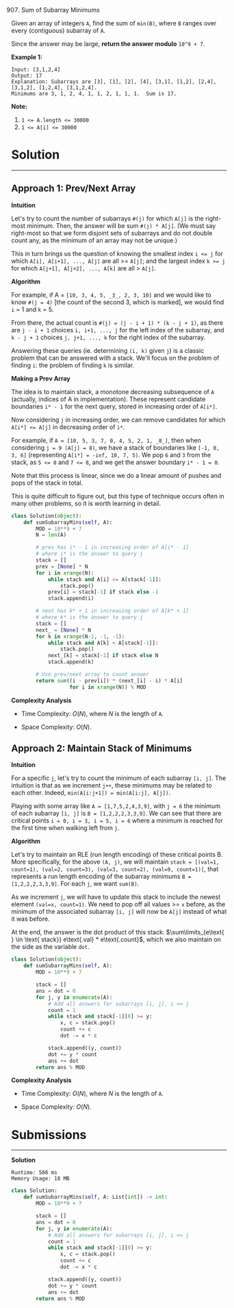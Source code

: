 907. Sum of Subarray Minimums

Given an array of integers `A`, find the sum of `min(B)`, where `B` ranges over every (contiguous) subarray of `A`.

Since the answer may be large, **return the answer modulo** `10^9 + 7`.

 

**Example 1:**
```
Input: [3,1,2,4]
Output: 17
Explanation: Subarrays are [3], [1], [2], [4], [3,1], [1,2], [2,4], [3,1,2], [1,2,4], [3,1,2,4]. 
Minimums are 3, 1, 2, 4, 1, 1, 2, 1, 1, 1.  Sum is 17.
```

**Note:**

1. `1 <= A.length <= 30000`
1. `1 <= A[i] <= 30000`

# Solution
---
## Approach 1: Prev/Next Array
**Intuition**

Let's try to count the number of subarrays `#(j)` for which `A[j]` is the right-most minimum. Then, the answer will be sum `#(j) * A[j]`. (We must say right-most so that we form disjoint sets of subarrays and do not double count any, as the minimum of an array may not be unique.)

This in turn brings us the question of knowing the smallest index `i <= j` for which `A[i], A[i+1], ..., A[j]` are all >= `A[j]`; and the largest index `k >= j` for which `A[j+1], A[j+2], ..., A[k]` are all > `A[j]`.

**Algorithm**

For example, if A = `[10, 3, 4, 5, _3_, 2, 3, 10]` and we would like to know `#(j = 4)` [the count of the second 3, which is marked], we would find `i` = 1 and `k` = 5.

From there, the actual count is `#(j) = (j - i + 1) * (k - j + 1)`, as there are `j - i + 1` choices `i, i+1, ..., j` for the left index of the subarray, and `k - j + 1` choices `j, j+1, ..., k` for the right index of the subarray.

Answering these queries (ie. determining `(i, k)` given `j`) is a classic problem that can be answered with a stack. We'll focus on the problem of finding `i`: the problem of finding `k` is similar.

**Making a Prev Array**

The idea is to maintain stack, a monotone decreasing subsequence of `A` (actually, indices of A in implementation). These represent candidate boundaries `i* - 1` for the next query, stored in increasing order of `A[i*]`.

Now considering `j` in increasing order, we can remove candidates for which `A[i*] <= A[j]` in decreasing order of `i*`.

For example, if `A = [10, 5, 3, 7, 0, 4, 5, 2, 1, _8_]`, then when considering `j = 9 (A[j] = 8)`, we have a stack of boundaries like `[-1, 0, 3, 6]` (representing `A[i*] = -inf, 10, 7, 5)`. We pop `6` and `3` from the stack, as `5 <= 8` and `7 <= 8`, and we get the answer boundary `i* - 1 = 0`.

Note that this process is linear, since we do a linear amount of pushes and pops of the stack in total.

This is quite difficult to figure out, but this type of technique occurs often in many other problems, so it is worth learning in detail.

```python
class Solution(object):
    def sumSubarrayMins(self, A):
        MOD = 10**9 + 7
        N = len(A)

        # prev has i* - 1 in increasing order of A[i* - 1]
        # where i* is the answer to query j
        stack = []
        prev = [None] * N
        for i in xrange(N):
            while stack and A[i] <= A[stack[-1]]:
                stack.pop()
            prev[i] = stack[-1] if stack else -1
            stack.append(i)

        # next has k* + 1 in increasing order of A[k* + 1]
        # where k* is the answer to query j
        stack = []
        next_ = [None] * N
        for k in xrange(N-1, -1, -1):
            while stack and A[k] < A[stack[-1]]:
                stack.pop()
            next_[k] = stack[-1] if stack else N
            stack.append(k)

        # Use prev/next array to count answer
        return sum((i - prev[i]) * (next_[i] - i) * A[i]
                   for i in xrange(N)) % MOD
```

**Complexity Analysis**

* Time Complexity: $O(N)$, where $N$ is the length of `A`.

* Space Complexity: $O(N)$.

## Approach 2: Maintain Stack of Minimums
**Intuition**

For a specific `j`, let's try to count the minimum of each subarray `[i, j]`. The intuition is that as we increment `j++`, these minimums may be related to each other. Indeed, `min(A[i:j+1]) = min(A[i:j], A[j])`.

Playing with some array like `A = [1,7,5,2,4,3,9]`, with `j = 6` the minimum of each subarray `[i, j]` is `B = [1,2,2,2,3,3,9]`. We can see that there are critical points `i = 0, i = 3, i = 5, i = 6` where a minimum is reached for the first time when walking left from `j`.

**Algorithm**

Let's try to maintain an RLE (run length encoding) of these critical points B. More specifically, for the above `(A, j)`, we will maintain `stack = [(val=1, count=1), (val=2, count=3), (val=3, count=2), (val=9, count=1)]`, that represents a run length encoding of the subarray minimums `B = [1,2,2,2,3,3,9]`. For each `j`, we want `sum(B)`.

As we increment `j`, we will have to update this stack to include the newest element `(val=x, count=1)`. We need to pop off all values >= `x` before, as the minimum of the associated subarray `[i, j]` will now be `A[j]` instead of what it was before.

At the end, the answer is the dot product of this stack: $\sum\limits_{e\text{ } \in \text{ stack}} e\text{.val} * e\text{.count}$, which we also maintain on the side as the variable `dot`.

```python
class Solution(object):
    def sumSubarrayMins(self, A):
        MOD = 10**9 + 7

        stack = []
        ans = dot = 0
        for j, y in enumerate(A):
            # Add all answers for subarrays [i, j], i <= j
            count = 1
            while stack and stack[-1][0] >= y:
                x, c = stack.pop()
                count += c
                dot -= x * c

            stack.append((y, count))
            dot += y * count
            ans += dot
        return ans % MOD
```

**Complexity Analysis**

* Time Complexity: $O(N)$, where $N$ is the length of `A`.

* Space Complexity: $O(N)$.

# Submissions
---
**Solution**
```
Runtime: 508 ms
Memory Usage: 18 MB
```
```python
class Solution:
    def sumSubarrayMins(self, A: List[int]) -> int:
        MOD = 10**9 + 7

        stack = []
        ans = dot = 0
        for j, y in enumerate(A):
            # Add all answers for subarrays [i, j], i <= j
            count = 1
            while stack and stack[-1][0] >= y:
                x, c = stack.pop()
                count += c
                dot -= x * c

            stack.append((y, count))
            dot += y * count
            ans += dot
        return ans % MOD
```